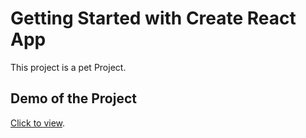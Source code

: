 # Getting Started with Create React App

This project is a pet Project.

## Demo of the Project

[Click to view](https://curious-kringle-1a2861.netlify.app/).
